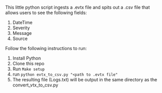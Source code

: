 This little python script ingests a .evtx file and spits out a .csv file that allows users to see the following fields:
1. DateTime
2. Severity
3. Message
4. Source

Follow the following instructions to run:
1. Install Python
2. Clone this repo
3. Run `Make setup`
4. run `python evtx_to_csv.py "<path to .evtx file"`
5. The resulting file (Logs.txt) will be output in the same directory as the convert_vtx_to_csv.py